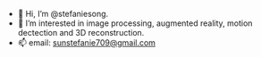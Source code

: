 - 👋 Hi, I’m @stefaniesong.
- 👀 I’m interested in image processing, augmented reality, motion dectection and 3D reconstruction.
- 📫 email: sunstefanie709@gmail.com

<!---
stefaniesong/stefaniesong is a ✨ special ✨ repository because its `README.md` (this file) appears on your GitHub profile.
You can click the Preview link to take a look at your changes.
--->
